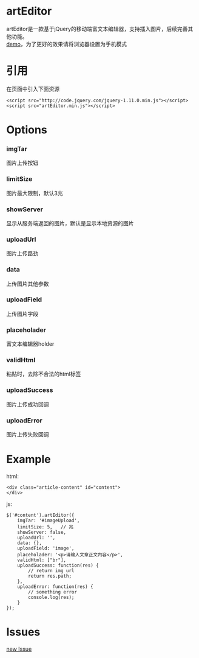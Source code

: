 # artEditor   
artEditor是一款基于jQuery的移动端富文本编辑器，支持插入图片，后续完善其他功能。   
[demo](http://baixuexiyang.github.io/artEditor/)，为了更好的效果请将浏览器设置为手机模式        
# 引用
在页面中引入下面资源   
```
<script src="http://code.jquery.com/jquery-1.11.0.min.js"></script>     
<script src="artEditor.min.js"></script>       
```   
    
# Options  
### imgTar  
  图片上传按钮     
### limitSize   
  图片最大限制，默认3兆   
### showServer    
  显示从服务端返回的图片，默认是显示本地资源的图片       
### uploadUrl    
  图片上传路劲       
### data    
  上传图片其他参数       
### uploadField    
  上传图片字段       
### placeholader    
  富文本编辑器holder       
### validHtml    
  粘贴时，去除不合法的html标签       
### uploadSuccess    
  图片上传成功回调       
### uploadError    
  图片上传失败回调       
    

# Example
html:
```
<div class="article-content" id="content">
</div>
```
js:

```
$('#content').artEditor({
	imgTar: '#imageUpload',
	limitSize: 5,   // 兆
	showServer: false,
	uploadUrl: '',
	data: {},
	uploadField: 'image',
	placeholader: '<p>请输入文章正文内容</p>',
	validHtml: ["br"],
	uploadSuccess: function(res) {
		// return img url
		return res.path;
	},
	uploadError: function(res) {
		// something error
		console.log(res);
	}
});
```

# Issues  
[new Issue](https://github.com/baixuexiyang/artEditor/issues/new)
